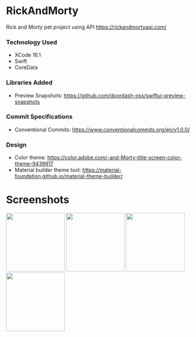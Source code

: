 # RickAndMorty
Rick and Morty pet project using API https://rickandmortyapi.com/

### Technology Used
- XCode 16.1
- Swift
- CoreData

### Libraries Added
- Preview Snapshots: https://github.com/doordash-oss/swiftui-preview-snapshots

### Commit Specifications
- Conventional Commits: https://www.conventionalcommits.org/en/v1.0.0/

### Design

- Color theme: https://color.adobe.com/-and-Morty-title-screen-color-theme-9439917
- Material builder theme tool: https://material-foundation.github.io/material-theme-builder/

# Screenshots
<img src="https://github.com/user-attachments/assets/7ae4e508-c6e3-4c99-b1e7-d01f88c8a898" width="160" />
<img src = "https://github.com/user-attachments/assets/fcb24a0b-d569-4202-8b67-39ebc327c89a" width="160" />
<img src = "https://github.com/user-attachments/assets/27b81534-67ce-478b-9c00-3430a8d600d9" width="160" />
<img src = "https://github.com/user-attachments/assets/c1b932cd-f954-4752-b1df-7104128e3bfc" width="160" />
